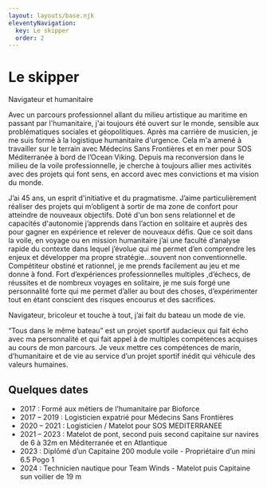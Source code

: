 ```yaml
---
layout: layouts/base.njk
eleventyNavigation:
  key: Le skipper
  order: 2
---
```


# Le skipper

Navigateur et humanitaire

Avec un parcours professionnel allant du milieu artistique au maritime en passant par l'humanitaire, j'ai toujours été ouvert sur le monde, sensible aux problématiques sociales et géopolitiques.
Après ma carrière de musicien, je me suis formé à la logistique humanitaire d'urgence. Cela m'a amené à travailler sur le terrain avec Médecins Sans Frontières et en mer pour SOS Méditerranée à bord de l’Ocean Viking.
Depuis ma reconversion dans le milieu de la voile professionnelle, je cherche à toujours allier mes activités avec des projets qui font sens, en accord avec mes convictions et ma vision du monde.

J’ai 45 ans, un esprit d'initiative et du pragmatisme. J’aime particulièrement  réaliser des projets  qui m’obligent à sortir de ma zone de confort pour atteindre de nouveaux objectifs. Doté d'un bon sens relationnel et de capacités d'autonomie j’apprends dans l’action en solitaire et auprès des pour gagner en expérience et relever de nouveaux défis.
Que ce soit dans la voile, en voyage ou en mission humanitaire j’ai une faculté d’analyse rapide du contexte dans lequel j’évolue qui me permet d’en comprendre les enjeux et développer ma propre stratégie...souvent non conventionnelle.
Compétiteur obstiné et rationnel, je me prends facilement au jeu et me donne à fond.
Fort d’expériences professionnelles multiples ,d’échecs, de réussites et de nombreux voyages en solitaire, je me suis forgé une personnalité forte qui me permet d’aller au bout des choses, d’expérimenter tout en étant conscient des risques encourus et des sacrifices.

Navigateur, bricoleur et touche à tout, j’ai fait du bateau un mode de vie.

“Tous dans le même bateau”  est un projet sportif audacieux qui fait écho avec ma personnalité et qui fait appel à de multiples compétences acquises au cours de mon parcours.
Je veux mettre ces compétences de marin, d’humanitaire et de vie au service d’un projet sportif inédit qui véhicule des valeurs humaines.

## Quelques dates 

- 2017 : Formé aux métiers de l’humanitaire par Bioforce
- 2017 – 2019 : Logisticien expatrié pour Médecins Sans Frontières
- 2020 – 2021 : Logisticien / Matelot pour SOS MEDITERRANEE
- 2021 – 2023 : Matelot de pont, second puis second capitaine sur navires de 6 à 32m en Méditerranée et en Atlantique
- 2023 : Diplômé d’un Capitaine 200 module voile - Propriétaire d’un mini 6.5 Pogo 1
- 2024 : Technicien nautique pour Team Winds - Matelot puis Capitaine sun voilier de 19 m
